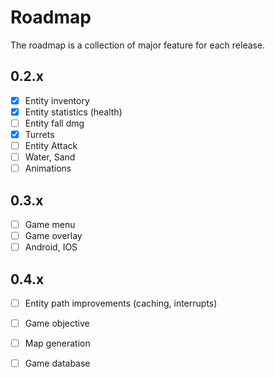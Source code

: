 # Roadmap

The roadmap is a collection of major feature for each release.

## 0.2.x

- [x] Entity inventory
- [x] Entity statistics (health)
- [ ] Entity fall dmg
- [x] Turrets
- [ ] Entity Attack
- [ ] Water, Sand
- [ ] Animations

## 0.3.x

- [ ] Game menu
- [ ] Game overlay
- [ ] Android, IOS

## 0.4.x

- [ ] Entity path improvements (caching, interrupts)
- [ ] Game objective
- [ ] Map generation
- [ ] Game database



